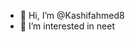 - 👋 Hi, I’m @Kashifahmed8
- 👀 I’m interested in neet
<!---
Kashifahmed8/Kashifahmed8 is a ✨ special ✨ repository because its `README.md` (this file) appears on your GitHub profile.
You can click the Preview link to take a look at your changes.
--->
